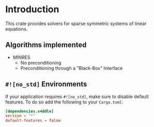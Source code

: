 
# Introduction
This crate provides solvers for sparse symmetric systems of linear equations.

## Algorithms implemented
* MINRES
    - No preconditioning
    - Preconditioning through a "Black-Box" Interface

## `#![no_std]` Environments
If your application requires `#![no_std]`, make sure to disable default features. 
To do so add the following to your ```Cargo.toml```:
```toml
[dependencies.s4ddle]
version = "*"
default-features = false
```

